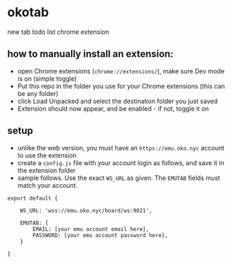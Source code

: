 # okotab
new tab todo list chrome extension

## how to manually install an extension:
- open Chrome extensions (`chrome://extensions/`), make sure Dev mode is on (simple toggle)
- Put this repo in the folder you use for your Chrome extensions (this can be any folder)
- click Load Unpacked and select the destination folder you just saved
- Extension should now appear, and be enabled - if not, toggle it on

## setup

- unlike the web version, you must have an `https://emu.oko.nyc` account to use the extension
- create a `config.js` file with your account login as follows, and save it in the extension folder
- sample follows.  Use the exact `WS_URL` as given.  The `EMUTAB` fields must match your account.
```
export default {

	WS_URL: 'wss://emu.oko.nyc/board/ws:9021',

	EMUTAB: {
		EMAIL: [your emu account email here],
		PASSWORD: [your emu account password here],
	}

}

```
